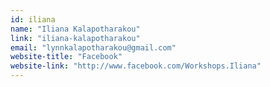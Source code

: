 ```yaml
---
id: iliana
name: "Iliana Kalapotharakou"
link: "iliana-kalapotharakou"
email: "lynnkalapotharakou@gmail.com"
website-title: "Facebook"
website-link: "http://www.facebook.com/Workshops.Iliana"
---
```

